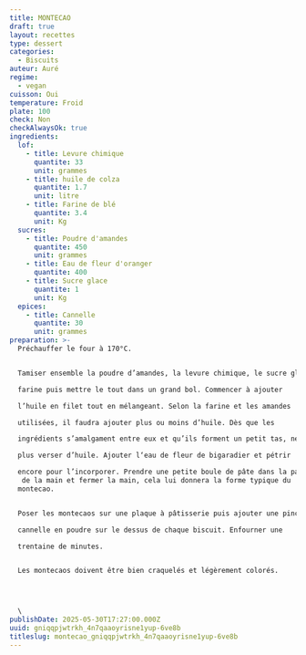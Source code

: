 ```yaml
---
title: MONTECAO
draft: true
layout: recettes
type: dessert
categories:
  - Biscuits
auteur: Auré
regime:
  - vegan
cuisson: Oui
temperature: Froid
plate: 100
check: Non
checkAlwaysOk: true
ingredients:
  lof:
    - title: Levure chimique
      quantite: 33
      unit: grammes
    - title: huile de colza
      quantite: 1.7
      unit: litre
    - title: Farine de blé
      quantite: 3.4
      unit: Kg
  sucres:
    - title: Poudre d'amandes
      quantite: 450
      unit: grammes
    - title: Eau de fleur d'oranger
      quantite: 400
    - title: Sucre glace
      quantite: 1
      unit: Kg
  epices:
    - title: Cannelle
      quantite: 30
      unit: grammes
preparation: >-
  Préchauffer le four à 170°C.


  Tamiser ensemble la poudre d’amandes, la levure chimique, le sucre glace et la 

  farine puis mettre le tout dans un grand bol. Commencer à ajouter 

  l’huile en filet tout en mélangeant. Selon la farine et les amandes 

  utilisées, il faudra ajouter plus ou moins d’huile. Dès que les 

  ingrédients s’amalgament entre eux et qu’ils forment un petit tas, ne 

  plus verser d’huile. Ajouter l‘eau de fleur de bigaradier et pétrir 

  encore pour l’incorporer. Prendre une petite boule de pâte dans la paume
   de la main et fermer la main, cela lui donnera la forme typique du 
  montecao.


  Poser les montecaos sur une plaque à pâtisserie puis ajouter une pincée de 

  cannelle en poudre sur le dessus de chaque biscuit. Enfourner une 

  trentaine de minutes.


  Les montecaos doivent être bien craquelés et légèrement colorés.




  \
publishDate: 2025-05-30T17:27:00.000Z
uuid: gniqqpjwtrkh_4n7qaaoyrisne1yup-6ve8b
titleslug: montecao_gniqqpjwtrkh_4n7qaaoyrisne1yup-6ve8b
---
```

